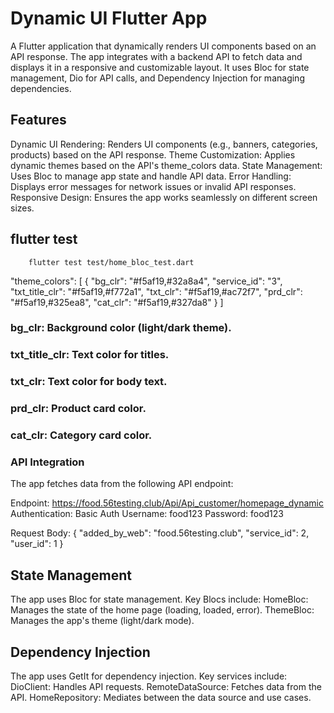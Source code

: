 # Dynamic UI Flutter App
A Flutter application that dynamically renders UI components based on an API response. The app integrates with a backend API to fetch data and displays it in a responsive and customizable layout. It uses Bloc for state management, Dio for API calls, and Dependency Injection for managing dependencies.

## Features
Dynamic UI Rendering: Renders UI components (e.g., banners, categories, products) based on the API response.
Theme Customization: Applies dynamic themes based on the API's theme_colors data.
State Management: Uses Bloc to manage app state and handle API data.
Error Handling: Displays error messages for network issues or invalid API responses.
Responsive Design: Ensures the app works seamlessly on different screen sizes.

## flutter test
        flutter test test/home_bloc_test.dart
"theme_colors": [
{
"bg_clr": "#f5af19,#32a8a4",
"service_id": "3",
"txt_title_clr": "#f5af19,#f772a1",
"txt_clr": "#f5af19,#ac72f7",
"prd_clr": "#f5af19,#325ea8",
"cat_clr": "#f5af19,#327da8"
}
]
### bg_clr: Background color (light/dark theme).

### txt_title_clr: Text color for titles.

### txt_clr: Text color for body text.

### prd_clr: Product card color.

### cat_clr: Category card color.

### API Integration
The app fetches data from the following API endpoint:

Endpoint: https://food.56testing.club/Api/Api_customer/homepage_dynamic
Authentication: Basic Auth
Username: food123
Password: food123

Request Body: {
"added_by_web": "food.56testing.club",
"service_id": 2,
"user_id": 1
}
## State Management
The app uses Bloc for state management. Key Blocs include:
HomeBloc: Manages the state of the home page (loading, loaded, error).
ThemeBloc: Manages the app's theme (light/dark mode).

## Dependency Injection
The app uses GetIt for dependency injection. Key services include:
DioClient: Handles API requests.
RemoteDataSource: Fetches data from the API.
HomeRepository: Mediates between the data source and use cases.